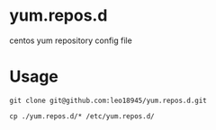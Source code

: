# yum.repos.d
centos yum repository config file

# Usage

```shell
git clone git@github.com:leo18945/yum.repos.d.git

cp ./yum.repos.d/* /etc/yum.repos.d/
```
